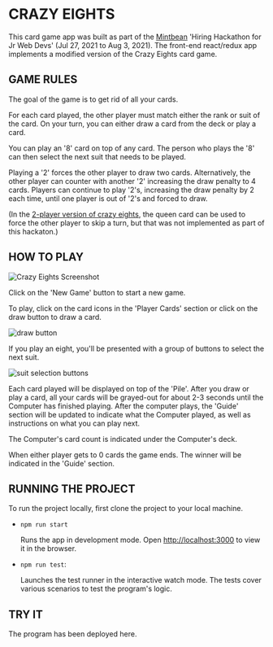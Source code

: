 # CRAZY EIGHTS

This card game app was built as part of the [Mintbean](https://mintbean.io/) 'Hiring Hackathon for Jr Web Devs' (Jul 27, 2021 to Aug 3, 2021). The front-end react/redux app implements a modified version of the Crazy Eights card game.

## GAME RULES

The goal of the game is to get rid of all your cards.

For each card played, the other player must match either the rank or suit of the card. On your turn, you can either draw a card from the deck or play a card.

You can play an '8' card on top of any card. The person who plays the '8' can then select the next suit that needs to be played.

Playing a '2' forces the other player to draw two cards. Alternatively, the other player can counter with another '2' increasing the draw penalty to 4 cards. Players can continue to play '2's, increasing the draw penalty by 2 each time, until one player is out of '2's and forced to draw.

(In the [2-player version of crazy eights](https://www.pagat.com/eights/crazy8s.html), the queen card can be used to force the other player to skip a turn, but that was not implemented as part of this hackaton.)

## HOW TO PLAY

![Crazy Eights Screenshot](assets/20210803_090206_crazy_eights_screenshot.png)

Click on the 'New Game' button to start a new game.

To play, click on the card icons in the 'Player Cards' section or click on the draw button to draw a card.

![draw button](assets/20210803_090528_crazy_eights_draw_button.png)

If you play an eight, you'll be presented with a group of buttons to select the next suit.

![suit selection buttons](assets/20210803_090713_crazy_eights_suit_selection.png)

Each card played will be displayed on top of the 'Pile'. After you draw or play a card, all your cards will be grayed-out for about 2-3 seconds until the Computer has finished playing. After the computer plays, the 'Guide' section will be updated to indicate what the Computer played, as well as instructions on what you can play next.

The Computer's card count is indicated under the Computer's deck.

When either player gets to 0 cards the game ends. The winner will be indicated in the 'Guide' section.

## RUNNING THE PROJECT

To run the project locally, first clone the project to your local machine.

* `npm run start`
  
  Runs the app in development mode. Open [http://localhost:3000](http://localhost:3000) to view it in the browser.
* `npm run test`:
  
  Launches the test runner in the interactive watch mode. The tests cover various scenarios to test the program's logic.

## TRY IT

The program has been deployed here.
